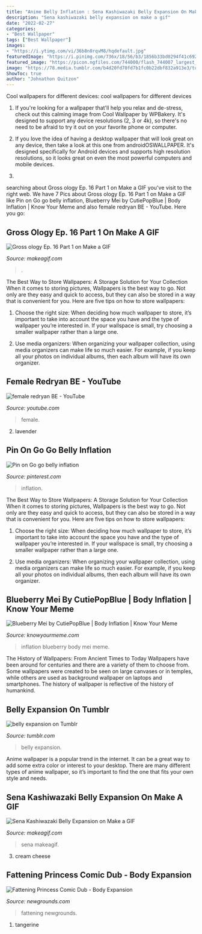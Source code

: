 ```yaml
---
title: "Anime Belly Inflation : Sena Kashiwazaki Belly Expansion On Make A Gif"
description: "Sena kashiwazaki belly expansion on make a gif"
date: "2022-02-27"
categories:
- "Best Wallpaper"
tags: ["Best Wallpaper"]
images:
- "https://i.ytimg.com/vi/36b8n0rqvM8/hqdefault.jpg"
featuredImage: "https://i.pinimg.com/736x/18/56/b3/1856b33bd0294f41c692681a6b5c4f9e.jpg"
featured_image: "https://picon.ngfiles.com/744000/flash_744007_largest_crop.jpg?f1576274915"
image: "https://78.media.tumblr.com/b4d20fd70fd7b1fc0b22dbf832a913e3/tumblr_oy0v9rZDFc1th6uqeo1_400.gif"
ShowToc: true
author: "Johnathon Quitzon"
---
```



Cool wallpapers for different devices:
cool wallpapers for different devices 

1. If you're looking for a wallpaper that'll help you relax and de-stress, check out this calming image from Cool Wallpaper by WPBakery. It's designed to support any device resolutions (2, 3 or 4k), so there's no need to be afraid to try it out on your favorite phone or computer.

2. If you love the idea of having a desktop wallpaper that will look great on any device, then take a look at this one from androidOSWALLPAPER. It's designed specifically for Android devices and supports high resolution resolutions, so it looks great on even the most powerful computers and mobile devices.

3.

	

		
searching about Gross ology Ep. 16 Part 1 on Make a GIF you've visit to the right web. We have 7 Pics about Gross ology Ep. 16 Part 1 on Make a GIF like Pin on Go go belly inflation, Blueberry Mei by CutiePopBlue | Body Inflation | Know Your Meme and also female redryan BE - YouTube. Here you go:
		
    
## Gross Ology Ep. 16 Part 1 On Make A GIF

<img loading=lazy src="https://i.makeagif.com/media/10-01-2015/r4laJw.gif" onerror="this.onerror=null;this.src='https://tse4.mm.bing.net/th?id=OIP.5ixUOEtmYfgVPkgq758tOQAAAA&amp;pid=15.1';" alt="Gross ology Ep. 16 Part 1 on Make a GIF">

_Source: makeagif.com_

>. 

	

The Best Way to Store Wallpapers: A Storage Solution for Your Collection
When it comes to storing pictures, Wallpapers is the best way to go. Not only are they easy and quick to access, but they can also be stored in a way that is convenient for you. Here are five tips on how to store wallpapers:
1) Choose the right size: When deciding how much wallpaper to store, it’s important to take into account the space you have and the type of wallpaper you’re interested in. If your wallspace is small, try choosing a smaller wallpaper rather than a large one.

2) Use media organizers: When organizing your wallpaper collection, using media organizers can make life so much easier. For example, if you keep all your photos on individual albums, then each album will have its own organizer.

    
## Female Redryan BE - YouTube

<img loading=lazy src="https://i.ytimg.com/vi/36b8n0rqvM8/hqdefault.jpg" onerror="this.onerror=null;this.src='https://tse3.mm.bing.net/th?id=OIP.VdmhnNoGtvDgMDKdadK0WAHaFj&amp;pid=15.1';" alt="female redryan BE - YouTube">

_Source: youtube.com_

>female. 

	

2. lavender 

    
## Pin On Go Go Belly Inflation

<img loading=lazy src="https://i.pinimg.com/736x/18/56/b3/1856b33bd0294f41c692681a6b5c4f9e.jpg" onerror="this.onerror=null;this.src='https://tse1.mm.bing.net/th?id=OIP.4RG0v35oWOqXyBAZ5R9PQgHaMl&amp;pid=15.1';" alt="Pin on Go go belly inflation">

_Source: pinterest.com_

>inflation. 

	

The Best Way to Store Wallpapers: A Storage Solution for Your Collection
When it comes to storing pictures, Wallpapers is the best way to go. Not only are they easy and quick to access, but they can also be stored in a way that is convenient for you. Here are five tips on how to store wallpapers:
1) Choose the right size: When deciding how much wallpaper to store, it’s important to take into account the space you have and the type of wallpaper you’re interested in. If your wallspace is small, try choosing a smaller wallpaper rather than a large one.

2) Use media organizers: When organizing your wallpaper collection, using media organizers can make life so much easier. For example, if you keep all your photos on individual albums, then each album will have its own organizer.

    
## Blueberry Mei By CutiePopBlue | Body Inflation | Know Your Meme

<img loading=lazy src="http://i0.kym-cdn.com/photos/images/facebook/001/116/592/3c1.png" onerror="this.onerror=null;this.src='https://tse4.mm.bing.net/th?id=OIP.eALLzJIJKwxBce93VHdMqwHaGX&amp;pid=15.1';" alt="Blueberry Mei by CutiePopBlue | Body Inflation | Know Your Meme">

_Source: knowyourmeme.com_

>inflation blueberry body mei meme. 

	

The History of Wallpapers: From Ancient Times to Today
Wallpapers have been around for centuries and there are a variety of them to choose from. Some wallpapers were created to be seen on large canvases or in temples, while others are used as background wallpaper on laptops and smartphones. The history of wallpaper is reflective of the history of humankind.

    
## Belly Expansion On Tumblr

<img loading=lazy src="https://78.media.tumblr.com/b4d20fd70fd7b1fc0b22dbf832a913e3/tumblr_oy0v9rZDFc1th6uqeo1_400.gif" onerror="this.onerror=null;this.src='https://tse3.mm.bing.net/th?id=OIP.T0izZRgQVfvXp170n5RO6gAAAA&amp;pid=15.1';" alt="belly expansion on Tumblr">

_Source: tumblr.com_

>belly expansion. 

	

Anime wallpaper is a popular trend in the internet. It can be a great way to add some extra color or interest to your desktop. There are many different types of anime wallpaper, so it’s important to find the one that fits your own style and needs.

    
## Sena Kashiwazaki Belly Expansion On Make A GIF

<img loading=lazy src="http://i.makeagif.com/media/5-16-2015/gtMTxa.gif" onerror="this.onerror=null;this.src='https://tse2.mm.bing.net/th?id=OIP.wyooREBuqtHGVivOEmqc3QHaE7&amp;pid=15.1';" alt="Sena Kashiwazaki Belly Expansion on Make a GIF">

_Source: makeagif.com_

>sena makeagif. 

	

3. cream cheese 

    
## Fattening Princess Comic Dub - Body Expansion

<img loading=lazy src="https://picon.ngfiles.com/744000/flash_744007_largest_crop.jpg?f1576274915" onerror="this.onerror=null;this.src='https://tse4.mm.bing.net/th?id=OIP.INpDj1I1W6rCSDU7DX7mWwHaEw&amp;pid=15.1';" alt="Fattening Princess Comic Dub - Body Expansion">

_Source: newgrounds.com_

>fattening newgrounds. 

	

1. tangerine 

